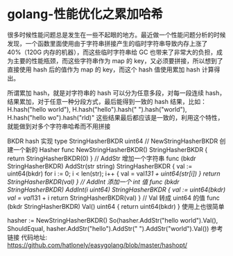 # golang-性能优化之累加哈希

很多时候性能问题总是发生在一些不起眼的地方。最近做一个性能问题分析的时候发现，一个函数里面使用由于字符串拼接产生的临时字符串导致内存上涨了40%（120G 内存的机器），而这些临时字符串给 GC 也带来了非常大的负担，成为主要的性能瓶颈，而这些字符串作为 map 的 key，又必须要拼接，所以想到了直接使用 hash 后的值作为 map 的 key，而这个 hash 值使用累加 hash 计算得出。

所谓累加 hash，就是对字符串的 hash 可以分为任意多段，对每一段连续 hash，结果累加，对于任意一种分段方式，最后能得到一致的 hash 结果，比如：H.hash("hello world"), H.hash("hello").hash(" ").hash("world"), H.hash("hello wo").hash("rld)" 这些结果最后都应该是一致的，利用这个特性，就能做到对多个字符串哈希而不用拼接

BKDR hash 实现
type StringHasherBKDR uint64
// NewStringHasherBKDR 创建一个新的 Hasher
func NewStringHasherBKDR() StringHasherBKDR {
    return StringHasherBKDR(0)
}
// AddStr 增加一个字符串
func (bkdr StringHasherBKDR) AddStr(str string) StringHasherBKDR {
    val := uint64(bkdr)
    for i := 0; i < len(str); i++ {
        val = val*131 + uint64(str[i])
    }
    return StringHasherBKDR(val)
}
// AddInt 添加一个 int 值
func (bkdr StringHasherBKDR) AddInt(i uint64) StringHasherBKDR {
    val := uint64(bkdr)
    val = val*131 + i
    return StringHasherBKDR(val)
}
// Val 转成 uint64 的值
func (bkdr StringHasherBKDR) Val() uint64 {
    return uint64(bkdr)
}
使用上也很简单

hasher := NewStringHasherBKDR()
So(hasher.AddStr("hello world").Val(), ShouldEqual, hasher.AddStr("hello").AddStr(" ").AddStr("world").Val())
参考链接
代码地址: https://github.com/hatlonely/easygolang/blob/master/hashopt/